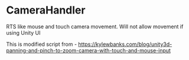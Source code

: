 # CameraHandler
RTS like mouse and touch camera movement. Will not allow movement if using Unity UI

This is modified script from  - https://kylewbanks.com/blog/unity3d-panning-and-pinch-to-zoom-camera-with-touch-and-mouse-input
